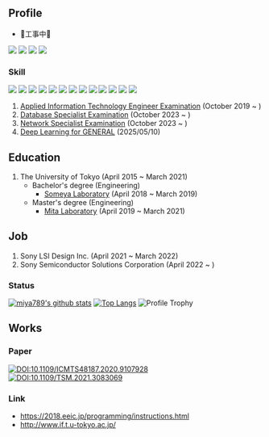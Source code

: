 ## Profile

- 🚧工事中🚧

[![](https://komarev.com/ghpvc/?username=miya789&label=PROFILE+VIEWS+🦉)](https://github.com/miya789)
[![](https://img.shields.io/badge/-Twitter-000?style=flat&logo=twitter)](https://twitter.com/miya789_tech)
[![](https://img.shields.io/badge/-Qiita-000?style=flat&logo=qiita)](https://qiita.com/miya789)
[![](https://img.shields.io/badge/-Zenn-000?style=flat&logo=zenn)](https://zenn.dev/miya789)

### Skill
![](https://img.shields.io/badge/Language-Java-007396.svg?logo=java)
[![](https://img.shields.io/badge/Language-Python-3776AB.svg?logo=python)](https://github.com/miya789?tab=repositories&language=python)
[![](https://img.shields.io/badge/Language-Ruby-CC342D.svg?logo=ruby)](https://github.com/miya789?tab=repositories&language=ruby)
![](https://img.shields.io/badge/Language-Javascript-F7DF1E.svg?logo=javascript)
![](https://img.shields.io/badge/Framework-Vue.js-4FC08D.svg?logo=vue.js)
![](https://img.shields.io/badge/Language-Markdown-E24329.svg?logo=markdown)
[![](https://img.shields.io/badge/Language-C-E24329.svg?logo=c)](https://github.com/miya789?tab=repositories&language=c)
[![](https://img.shields.io/badge/Language-C++-E24329.svg?logo=c%2B%2B)](https://github.com/miya789?tab=repositories&language=c%2B%2B)
[![](https://img.shields.io/badge/Language-HTML5-E24329.svg?logo=html5)](https://github.com/miya789?tab=repositories&language=html)
![](https://img.shields.io/badge/Language-CSS-E24329.svg?logo=css3)
[![](https://img.shields.io/badge/Language-Go-76E1FE.svg?logo=go)](https://github.com/miya789?tab=repositories&language=go)
![](https://img.shields.io/badge/Tool-Git-F05032.svg?logo=git)
![](https://img.shields.io/badge/Tool-Gitlab-E24329.svg?logo=gitlab)

1. [Applied Information Technology Engineer Examination](https://www.ipa.go.jp/shiken/kubun/ap.html) (October 2019 ~ )
1. [Database Specialist Examination](https://www.ipa.go.jp/shiken/kubun/db.html) (October 2023 ~ )
1. [Network Specialist Examination](https://www.ipa.go.jp/shiken/kubun/db.html) (October 2023 ~ )
1. [Deep Learning for GENERAL](https://www.jdla.org/certificate/general/) (2025/05/10)

## Education

1. The University of Tokyo (April 2015 ~ March 2021)
   - Bachelor's degree (Engineering)
     - [Someya Laboratory](https://www.ntech.t.u-tokyo.ac.jp/) (April 2018 ~ March 2019)
   - Master's degree (Engineering)
     - [Mita Laboratory](https://www.if.t.u-tokyo.ac.jp/) (April 2019 ~ March 2021)

## Job

1. Sony LSI Design Inc. (April 2021 ~ March 2022)
1. Sony Semiconductor Solutions Corporation (April 2022 ~ )

### Status

[![miya789's github stats](https://github-readme-stats.vercel.app/api?username=miya789&count_private=true&show_icons=true)](https://github.com/anuraghazra/github-readme-stats)
[![Top Langs](https://github-readme-stats.vercel.app/api/top-langs/?username=miya789&show_icons=true&count_private=true&include_all_commits=true)](https://github.com/anuraghazra/github-readme-stats)
![Profile Trophy](https://github-profile-trophy.vercel.app/?username=miya789&rank=SECRET,SSS,SS,S,AAA,AA,A,B)

## Works

### Paper
[![DOI:10.1109/ICMTS48187.2020.9107928](https://zenodo.org/badge/DOI/10.1109/ICMTS48187.2020.9107928.svg)](https://doi.org/10.1109/ICMTS48187.2020.9107928)
[![DOI:10.1109/TSM.2021.3083069](https://zenodo.org/badge/DOI/10.1109/TSM.2021.3083069.svg)](https://doi.org/10.1109/TSM.2021.3083069)

### Link

- https://2018.eeic.jp/programming/instructions.html
- http://www.if.t.u-tokyo.ac.jp/
